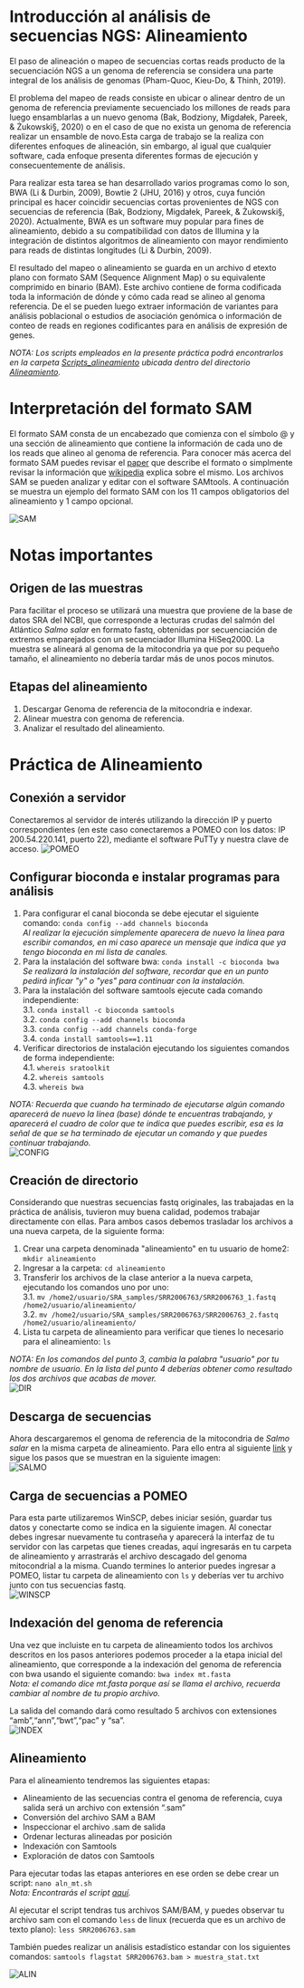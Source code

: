 # **Introducción al análisis de secuencias NGS: Alineamiento**  
El paso de alineación o mapeo de secuencias cortas reads producto de la secuenciación NGS a un genoma de referencia se considera una parte integral de los análisis de genomas (Pham-Quoc, Kieu-Do, & Thinh, 2019).  

El problema del mapeo de reads consiste en ubicar o alinear dentro de un genoma de referencia previamente secuenciado los millones de reads para luego ensamblarlas a un nuevo genoma (Bak, Bodziony, Migdałek, Pareek, & Żukowski§, 2020) o en el caso de que no exista un genoma de referencia realizar un ensamble de novo.Esta carga de trabajo se la realiza con diferentes enfoques de alineación, sin embargo, al igual que cualquier software, cada enfoque presenta diferentes formas de ejecución y consecuentemente de análisis.  

Para realizar esta tarea se han desarrollado varios programas como lo son, BWA (Li & Durbin, 2009), Bowtie 2 (JHU, 2016) y otros, cuya función principal es hacer coincidir secuencias cortas provenientes de NGS con secuencias de referencia (Bak, Bodziony, Migdałek, Pareek, & Żukowski§, 2020). Actualmente, BWA es un software muy popular para fines de alineamiento, debido a su compatibilidad con datos de Illumina y la integración de distintos algoritmos de alineamiento con mayor rendimiento para reads de distintas longitudes (Li & Durbin, 2009).  

El resultado del mapeo o alineamiento se guarda en un archivo d etexto plano con formato SAM (Sequence Alignment Map) o su equivalente comprimido en binario (BAM). Este archivo contiene de forma codificada toda la información de dónde y cómo cada read se alineo al genoma referencia. De el se pueden luego extraer información de variantes para análisis poblacional o estudios de asociación genómica o información de conteo de reads en regiones codificantes para en análisis de expresión de genes.  

_NOTA: Los scripts empleados en la presente práctica podrá encontrarlos en la carpeta [Scripts_alineamiento](https://github.com/GenomicsEducation/JaquelineFlores/tree/main/Secuencias_NGS/Alineamiento/Scripts_alineamiento) ubicada dentro del directorio [Alineamiento](https://github.com/GenomicsEducation/JaquelineFlores/tree/main/Secuencias_NGS/Alineamiento)._  


# **Interpretación del formato SAM**  
El formato SAM consta de un encabezado que comienza con el símbolo @ y una sección de alineamiento que contiene la información de cada uno de los reads que alineo al genoma de referencia. Para conocer más acerca del formato SAM puedes revisar el [paper](https://www.ncbi.nlm.nih.gov/pmc/articles/PMC2723002/) que describe el formato o simplmente revisar la información que [wikipedia](https://en.wikipedia.org/wiki/SAM_(file_format)) explica sobre el mismo. Los archivos SAM se pueden analizar y editar con el software SAMtools. A continuación se muestra un ejemplo del formato SAM con los 11 campos obligatorios del alineamiento y 1 campo opcional.  

![SAM](https://user-images.githubusercontent.com/80992964/122462329-13cb9180-cf7a-11eb-8e00-c3a687e97f22.png)  

# **Notas importantes**  
## **Origen de las muestras**  
Para facilitar el proceso se utilizará una muestra que proviene de la base de datos SRA del NCBI, que corresponde a lecturas crudas del salmón del Atlántico _Salmo salar_ en formato fastq, obtenidas por secuenciación de extremos emparejados con un secuenciador Illumina HiSeq2000. La muestra se alineará al genoma de la mitocondria ya que por su pequeño tamaño, el alineamiento no debería tardar más de unos pocos minutos.

## **Etapas del alineamiento**  
 1. Descargar Genoma de referencia de la mitocondria e indexar.  
 2. Alinear muestra con genoma de referencia.  
 3. Analizar el resultado del alineamiento.  

# **Práctica de Alineamiento**  
## **Conexión a servidor**  
Conectaremos al servidor de interés utilizando la dirección IP y puerto correspondientes (en este caso conectaremos a POMEO con los datos: IP 200.54.220.141, puerto 22), mediante el software PuTTy y nuestra clave de acceso.
![POMEO](https://user-images.githubusercontent.com/80992964/122467043-a589cd80-cf7f-11eb-92fa-e48cf06fefb1.png)  

## **Configurar bioconda e instalar programas para análisis**  
1. Para configurar el canal bioconda se debe ejecutar el siguiente comando: `conda config --add channels bioconda`  
   _Al realizar la ejecución simplemente aparecera de nuevo la línea para escribir comandos, en mi caso aparece un mensaje que indica que ya tengo bioconda en mi lista de canales._  
2. Para la instalación del software bwa: `conda install -c bioconda bwa`  
  _Se realizará la instalación del software, recordar que en un punto pedirá inficar "y" o "yes" para continuar con la instalación._
3. Para la instalación del software samtools ejecute cada comando independiente:  
  3.1. `conda install -c bioconda samtools`  
  3.2. `conda config --add channels bioconda`  
  3.3. `conda config --add channels conda-forge`   
  3.4. `conda install samtools==1.11`  
4. Verificar directorios de instalación ejecutando los siguientes comandos de forma independiente:  
  4.1. `whereis sratoolkit`  
  4.2. `whereis samtools`  
  4.3. `whereis bwa`  
  
_NOTA: Recuerda que cuando ha terminado de ejecutarse algún comando aparecerá de nuevo la línea (base) dónde te encuentras trabajando, y aparecerá el cuadro de color que te indica que puedes escribir, esa es la señal de que se ha terminado de ejecutar un comando y que puedes continuar trabajando._  
![CONFIG](https://user-images.githubusercontent.com/80992964/122472300-061c0900-cf86-11eb-82f7-2e4a6d784002.png)  


## **Creación de directorio**  
Considerando que nuestras secuencias fastq originales, las trabajadas en la práctica de análisis, tuvieron muy buena calidad, podemos trabajar directamente con ellas. Para ambos casos debemos trasladar los archivos a una nueva carpeta, de la siguiente forma:  
1. Crear una carpeta denominada "alineamiento" en tu usuario de home2: `mkdir alineamiento`  
2. Ingresar a la carpeta: `cd alineamiento`  
3. Transferir los archivos de la clase anterior a la nueva carpeta, ejecutando los comandos uno por uno:  
  3.1. `mv /home2/usuario/SRA_samples/SRR2006763/SRR2006763_1.fastq /home2/usuario/alineamiento/`  
  3.2. `mv /home2/usuario/SRA_samples/SRR2006763/SRR2006763_2.fastq /home2/usuario/alineamiento/`  
4. Lista tu carpeta de alineamiento para verificar que tienes lo necesario para el alineamiento: `ls`  

_NOTA: En los comandos del punto 3, cambia la palabra "usuario" por tu nombre de usuario. En la lista del punto 4 deberías obtener como resultado los dos archivos que acabas de mover._  
![DIR](https://user-images.githubusercontent.com/80992964/122474092-58f6c000-cf88-11eb-9aa2-17f4efdd31f1.png)


## **Descarga de secuencias**  
Ahora descargaremos el genoma de referencia de la mitocondria de _Salmo salar_ en la misma carpeta de alineamiento. Para ello entra al siguiente [link](https://www.ncbi.nlm.nih.gov/genome/?term=salmo+salar) y sigue los pasos que se muestran en la siguiente imagen:  
![SALMO](https://user-images.githubusercontent.com/80992964/122481025-93b22580-cf93-11eb-93d6-bbfde7568342.png)  

## **Carga de secuencias a POMEO**  
Para esta parte utilizaremos WinSCP, debes iniciar sesión, guardar tus datos y conectarte como se indica en la siguiente imagen. Al conectar debes ingresar nuevamente tu contraseña y aparecerá la interfaz de tu servidor con las carpetas que tienes creadas, aquí ingresarás en tu carpeta de alineamiento y arrastrarás el archivo descagado del genoma mitocondrial a la misma. Cuando termines lo anterior puedes ingresar a POMEO, listar tu carpeta de alineamiento con `ls` y deberías ver tu archivo junto con tus secuencias fastq.   
![WINSCP](https://user-images.githubusercontent.com/80992964/122483002-40da6d00-cf97-11eb-81f3-abfffec4ec6c.png)  


## **Indexación del genoma de referencia**  
Una vez que incluiste en tu carpeta de alineamiento todos los archivos descritos en los pasos anteriores podemos proceder a la etapa inicial del alineamiento, que corresponde a la indexación del genoma de referencia con bwa usando el siguiente comando: `bwa index mt.fasta`  
_Nota: el comando dice mt.fasta porque así se llama el archivo, recuerda cambiar al nombre de tu propio archivo._  

La salida del comando dará como resultado 5 archivos con extensiones “amb”,“ann”,“bwt”,“pac” y “sa”.  
![INDEX](https://user-images.githubusercontent.com/80992964/122483372-09b88b80-cf98-11eb-8056-cff521407369.png)  


## **Alineamiento**  
Para el alineamiento tendremos las siguientes etapas:  
 - Alineamiento de las secuencias contra el genoma de referencia, cuya salida será un archivo con extensión “.sam”  
 - Conversión del archivo SAM a BAM  
 - Inspeccionar el archivo .sam de salida  
 - Ordenar lecturas alineadas por posición  
 - Indexación con Samtools  
 - Exploración de datos con Samtools  

Para ejecutar todas las etapas anteriores en ese orden se debe crear un script: `nano aln_mt.sh`  
_Nota: Encontrarás el script [aquí](https://github.com/GenomicsEducation/JaquelineFlores/blob/main/Secuencias_NGS/Alineamiento/Scripts_alineamiento/aln_mt.sh)._  

Al ejecutar el script tendras tus archivos SAM/BAM, y puedes observar tu archivo sam con el comando `less` de linux (recuerda que es un archivo de texto plano): `less SRR2006763.sam`  

También puedes realizar un análisis estadístico estandar con los siguientes comandos: `samtools flagstat SRR2006763.bam > muestra_stat.txt`  

![ALIN](https://user-images.githubusercontent.com/80992964/122484521-5f8e3300-cf9a-11eb-83ff-5f1625e307e2.png)  
